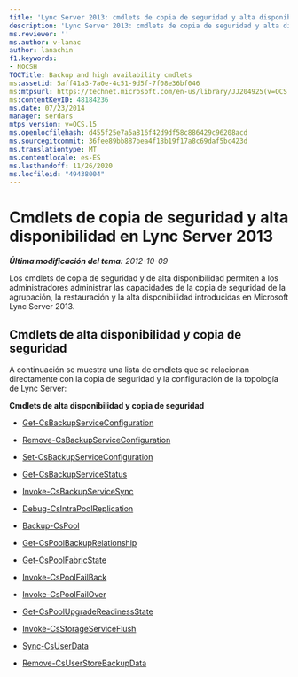 ```yaml
---
title: 'Lync Server 2013: cmdlets de copia de seguridad y alta disponibilidad'
description: 'Lync Server 2013: cmdlets de copia de seguridad y alta disponibilidad.'
ms.reviewer: ''
ms.author: v-lanac
author: lanachin
f1.keywords:
- NOCSH
TOCTitle: Backup and high availability cmdlets
ms:assetid: 5aff41a3-7a0e-4c51-9d5f-7f08e36bf046
ms:mtpsurl: https://technet.microsoft.com/en-us/library/JJ204925(v=OCS.15)
ms:contentKeyID: 48184236
ms.date: 07/23/2014
manager: serdars
mtps_version: v=OCS.15
ms.openlocfilehash: d455f25e7a5a816f42d9df58c886429c96208acd
ms.sourcegitcommit: 36fee89bb887bea4f18b19f17a8c69daf5bc423d
ms.translationtype: MT
ms.contentlocale: es-ES
ms.lasthandoff: 11/26/2020
ms.locfileid: "49438004"
---
```

# <a name="backup-and-high-availability-cmdlets-in-lync-server-2013"></a>Cmdlets de copia de seguridad y alta disponibilidad en Lync Server 2013

<div data-xmlns="http://www.w3.org/1999/xhtml">

<div class="topic" data-xmlns="http://www.w3.org/1999/xhtml" data-msxsl="urn:schemas-microsoft-com:xslt" data-cs="https://msdn.microsoft.com/">

<div data-asp="https://msdn2.microsoft.com/asp">



</div>

<div id="mainSection">

<div id="mainBody">

<span> </span>

_**Última modificación del tema:** 2012-10-09_

Los cmdlets de copia de seguridad y de alta disponibilidad permiten a los administradores administrar las capacidades de la copia de seguridad de la agrupación, la restauración y la alta disponibilidad introducidas en Microsoft Lync Server 2013.

<div>

## <a name="backup-and-high-availability-cmdlets"></a>Cmdlets de alta disponibilidad y copia de seguridad

A continuación se muestra una lista de cmdlets que se relacionan directamente con la copia de seguridad y la configuración de la topología de Lync Server:

**Cmdlets de alta disponibilidad y copia de seguridad**

  - [Get-CsBackupServiceConfiguration](https://technet.microsoft.com/library/JJ205087(v=OCS.15))

  - [Remove-CsBackupServiceConfiguration](https://technet.microsoft.com/library/JJ204903(v=OCS.15))

  - [Set-CsBackupServiceConfiguration](https://technet.microsoft.com/library/JJ205006(v=OCS.15))

<!-- end list -->

  - [Get-CsBackupServiceStatus](https://technet.microsoft.com/library/JJ205032(v=OCS.15))

<!-- end list -->

  - [Invoke-CsBackupServiceSync](https://technet.microsoft.com/library/JJ205374(v=OCS.15))

<!-- end list -->

  - [Debug-CsIntraPoolReplication](https://technet.microsoft.com/library/JJ205103(v=OCS.15))

<!-- end list -->

  - [Backup-CsPool](https://technet.microsoft.com/library/JJ204955(v=OCS.15))

<!-- end list -->

  - [Get-CsPoolBackupRelationship](https://technet.microsoft.com/library/JJ204745(v=OCS.15))

<!-- end list -->

  - [Get-CsPoolFabricState](https://technet.microsoft.com/library/JJ619188(v=OCS.15))

<!-- end list -->

  - [Invoke-CsPoolFailBack](https://technet.microsoft.com/library/JJ204873(v=OCS.15))

<!-- end list -->

  - [Invoke-CsPoolFailOver](https://technet.microsoft.com/library/JJ205189(v=OCS.15))

<!-- end list -->

  - [Get-CsPoolUpgradeReadinessState](https://technet.microsoft.com/library/JJ204689(v=OCS.15))

<!-- end list -->

  - [Invoke-CsStorageServiceFlush](https://technet.microsoft.com/library/JJ619175(v=OCS.15))

<!-- end list -->

  - [Sync-CsUserData](https://technet.microsoft.com/library/JJ205242(v=OCS.15))

<!-- end list -->

  - [Remove-CsUserStoreBackupData](https://technet.microsoft.com/library/JJ205003(v=OCS.15))

</div>

</div>

<span> </span>

</div>

</div>

</div>

